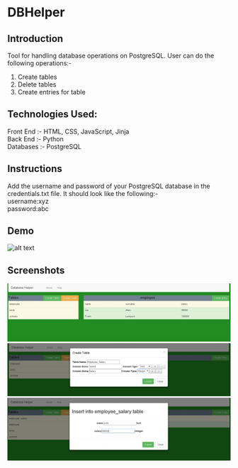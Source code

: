 # DBHelper
## Introduction
Tool for handling database operations on PostgreSQL. User can do the following operations:-<br/>
1. Create tables
2. Delete tables
3. Create entries for table

## Technologies Used:
Front End :- HTML, CSS, JavaScript, Jinja <br/>
Back End  :- Python<br/>
Databases :- PostgreSQL<br/>

## Instructions
Add the username and password of your PostgreSQL database in the credentials.txt file. It should look like the following:-<br/>
username:xyz<br/>
password:abc

## Demo
![alt text](/demo.gif)

## Screenshots
![alt text](/screenshot1.jpg)
![alt text](/screenshot2.jpg)
![alt text](/screenshot3.jpg)
